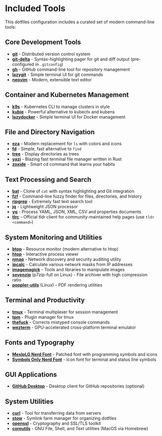 # Included Tools

This dotfiles configuration includes a curated set of modern command-line tools:

## Core Development Tools
- [**git**](https://git-scm.com/) - Distributed version control system
- [**git-delta**](https://github.com/dandavison/delta) - Syntax-highlighting pager for git and diff output (pre-configured in `.gitconfig`)
- [**gh**](https://github.com/cli/cli) - GitHub command-line tool for repository management
- [**lazygit**](https://github.com/jesseduffield/lazygit) - Simple terminal UI for git commands
- [**neovim**](https://neovim.io/) - Modern, extensible text editor

## Container and Kubernetes Management
- [**k9s**](https://github.com/derailed/k9s) - Kubernetes CLI to manage clusters in style
- [**kubie**](https://github.com/sbstp/kubie) - Powerful alternative to kubectx and kubens
- [**lazydocker**](https://github.com/jesseduffield/lazydocker) - Simple terminal UI for Docker management

## File and Directory Navigation
- [**eza**](https://github.com/eza-community/eza) - Modern replacement for `ls` with colors and icons
- [**fd**](https://github.com/sharkdp/fd) - Simple, fast alternative to `find`
- [**tree**](https://github.com/Old-Man-Programmer/tree) - Display directories as trees
- [**yazi**](https://github.com/sxyazi/yazi) - Blazing fast terminal file manager written in Rust
- [**zoxide**](https://github.com/ajeetdsouza/zoxide) - Smart cd command that learns your habits

## Text Processing and Search
- [**bat**](https://github.com/sharkdp/bat) - Clone of `cat` with syntax highlighting and Git integration
- [**fzf**](https://github.com/junegunn/fzf) - Command-line fuzzy finder for files, directories, and history
- [**ripgrep**](https://github.com/BurntSushi/ripgrep) - Extremely fast text search tool
- [**jq**](https://github.com/jqlang/jq) - Lightweight JSON processor
- [**yq**](https://github.com/mikefarah/yq) - Process YAML, JSON, XML, CSV and properties documents
- [**tlrc**](https://github.com/tldr-pages/tlrc) - Official tldr client for community-maintained help pages (use `tldr <command>`)

## System Monitoring and Utilities
- [**btop**](https://github.com/aristocratos/btop) - Resource monitor (modern alternative to htop)
- [**htop**](https://github.com/htop-dev/htop) - Interactive process viewer
- [**nmap**](https://nmap.org/) - Network discovery and security auditing utility
- [**ipcalc**](https://github.com/kjokjo/ipcalc) - Calculate various network masks from IP addresses
- [**imagemagick**](https://imagemagick.org/) - Tools and libraries to manipulate images
- [**sevenzip**](https://www.7-zip.org/) (p7zip-full on Linux) - File archiver with high compression ratio
- [**poppler-utils**](https://poppler.freedesktop.org/) (Linux) - PDF rendering utilities

## Terminal and Productivity
- [**tmux**](https://github.com/tmux/tmux) - Terminal multiplexer for session management
- [**tpm**](https://github.com/tmux-plugins/tpm) - Plugin manager for tmux
- [**thefuck**](https://github.com/nvbn/thefuck) - Corrects mistyped console commands
- [**wezterm**](https://github.com/wez/wezterm) - GPU-accelerated cross-platform terminal emulator

## Fonts and Typography
- [**MesloLG Nerd Font**](https://github.com/ryanoasis/nerd-fonts/tree/master/patched-fonts/Meslo) - Patched font with programming symbols and icons
- [**Symbols Only Nerd Font**](https://github.com/ryanoasis/nerd-fonts) - Icon font for terminal and status line symbols

## GUI Applications
- [**GitHub Desktop**](https://desktop.github.com/) - Desktop client for GitHub repositories (optional)

## System Utilities
- [**curl**](https://curl.se/) - Tool for transferring data from servers
- [**stow**](https://www.gnu.org/software/stow/) - Symlink farm manager for organizing dotfiles  
- [**openssl**](https://www.openssl.org/) - Cryptography and SSL/TLS toolkit
- [**coreutils**](https://www.gnu.org/software/coreutils/) - GNU File, Shell, and Text utilities (MacOS via Homebrew)
